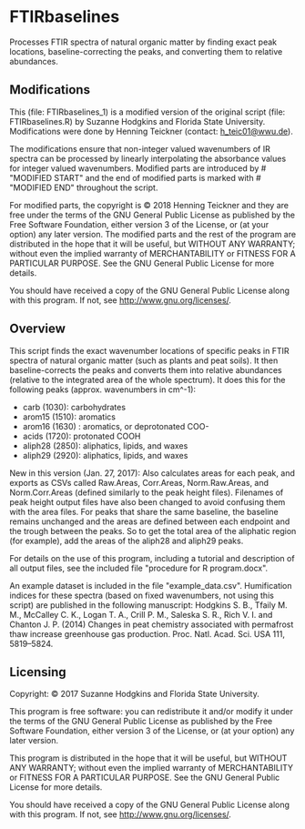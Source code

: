 # FTIRbaselines
Processes FTIR spectra of natural organic matter by finding exact peak locations, baseline-correcting the peaks, and converting them to relative abundances.

## Modifications
This (file: FTIRbaselines_1) is a modified version of the original script (file: FTIRbaselines.R) by Suzanne Hodgkins and Florida State University. Modifications were done by Henning Teickner (contact: h_teic01@wwu.de). 

The modifications ensure that non-integer valued wavenumbers of IR spectra can be processed by linearly interpolating the absorbance values for integer valued wavenumbers. Modified parts are introduced by # "MODIFIED START" and the end of modified parts is marked with # "MODIFIED END" throughout the script. 

For modified parts, the copyright is © 2018 Henning Teickner and they are free under the terms of the GNU General Public License as published by the Free Software Foundation, either version 3 of the License, or (at your option) any later version. The modified parts and the rest of the program are distributed in the hope that it will be useful, but WITHOUT ANY WARRANTY; without even the implied warranty of MERCHANTABILITY or FITNESS FOR A PARTICULAR PURPOSE. See the GNU General Public License for more details.

You should have received a copy of the GNU General Public License along with this program. If not, see <http://www.gnu.org/licenses/>.

## Overview

This script finds the exact wavenumber locations of specific peaks in FTIR spectra of natural organic matter (such as plants and peat soils). It then baseline-corrects the peaks and converts them into relative abundances (relative to the integrated area of the whole spectrum). It does this for the following peaks (approx. wavenumbers in cm^-1):

- carb (1030): carbohydrates
- arom15 (1510): aromatics
- arom16 (1630) : aromatics, or deprotonated COO-
- acids (1720): protonated COOH
- aliph28 (2850): aliphatics, lipids, and waxes
- aliph29 (2920): aliphatics, lipids, and waxes

New in this version (Jan. 27, 2017): Also calculates areas for each peak, and exports as CSVs called Raw.Areas, Corr.Areas, Norm.Raw.Areas, and Norm.Corr.Areas (defined similarly to the peak height files). Filenames of peak height output files have also been changed to avoid confusing them with the area files. For peaks that share the same baseline, the baseline remains unchanged and the areas are defined between each endpoint and the trough between the peaks. So to get the total area of the aliphatic region (for example), add the areas of the aliph28 and aliph29 peaks.

For details on the use of this program, including a tutorial and description of all output files, see the included file "procedure for R program.docx".

An example dataset is included in the file "example_data.csv". Humification indices for these spectra (based on fixed wavenumbers, not using this script) are published in the following manuscript:
Hodgkins S. B., Tfaily M. M., McCalley C. K., Logan T. A., Crill P. M., Saleska S. R., Rich V. I. and Chanton J. P. (2014) Changes in peat chemistry associated with permafrost thaw increase greenhouse gas production. Proc. Natl. Acad. Sci. USA 111, 5819–5824.

## Licensing

Copyright: © 2017 Suzanne Hodgkins and Florida State University.

This program is free software: you can redistribute it and/or modify it under the terms of the GNU General Public License as published by the Free Software Foundation, either version 3 of the License, or (at your option) any later version.

This program is distributed in the hope that it will be useful, but WITHOUT ANY WARRANTY; without even the implied warranty of MERCHANTABILITY or FITNESS FOR A PARTICULAR PURPOSE.  See the GNU General Public License for more details.

You should have received a copy of the GNU General Public License along with this program.  If not, see <http://www.gnu.org/licenses/>.
